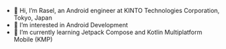 - 👋 Hi, I’m Rasel, an Android engineer at KINTO Technologies Corporation, Tokyo, Japan
- 👀 I’m interested in Android Development
- 🌱 I’m currently learning Jetpack Compose and Kotlin Multiplatform Mobile (KMP)
